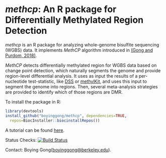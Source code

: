 
# *methcp*: An R package for Differentially Methylated Region Detection

*methcp* is an R package for analyzing whole-genome bisulfite sequencing (WGBS) data. It implements *MethCP* algorithm introduced in [(Gong and Purdom, 2018)](https://www.biorxiv.org/content/early/2018/02/13/265116).

*MethCP* detects differentially methylated region for WGBS data based on change point detection, which naturally segments the genome and provide region-level differential analysis. It uses as input the results of a per-nucleotide test-statistic, like [DSS](https://www.ncbi.nlm.nih.gov/pubmed/24561809) or [methylKit](https://genomebiology.biomedcentral.com/articles/10.1186/gb-2012-13-10-r87), and uses this input to segment the genome into regions. Then, several meta-analysis strategies are provided to identify which of those regions are DMR. 

To install the package in R: 
```r
library(devtools)
install_github("boyinggong/methcp", dependencies=TRUE,
  repos=BiocInstaller::biocinstallRepos())
```

A tutorial can be found [here](https://boyinggong.github.io/methcp/inst/doc/methcp.html).

Status Checks: [![Build Status](https://travis-ci.org/boyinggong/methcp.svg?branch=master)](https://travis-ci.org/boyinggong/methcp)

Contact: Boying Gong([boyinggong@berkeley.edu](mailto:boyinggong@berkeley.edu)).
